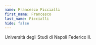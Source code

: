 ```yaml
---
name: Francesco Piccialli
first_name: Francesco
last_name: Piccialli
hide: false
---
```

Università degli Studi di Napoli Federico II.